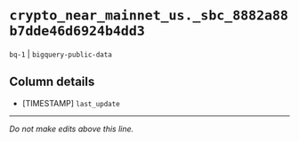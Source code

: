 # `crypto_near_mainnet_us._sbc_8882a88b7dde46d6924b4dd3`
`bq-1` | `bigquery-public-data`

## Column details
* [TIMESTAMP] `last_update`

-------------------------------------------------------------------------------
*Do not make edits above this line.*
